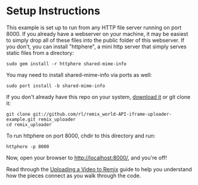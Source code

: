 # Setup Instructions

This example is set up to run from any HTTP file server running on port 8000. If you already have a webserver on your machine, it may be easiest to simply drop all of these files into the public folder of this webserver. If you don't, you can install "httphere", a mini http server that simply serves static files from a directory:

    sudo gem install -r httphere shared-mime-info

You may need to install shared-mime-info via ports as well:

    sudo port install -b shared-mime-info

If you don't already have this repo on your system, [download it](http://github.com/rl/remix_world-API-iframe-uploader-example/zipball/master) or git clone it:

    git clone git://github.com/rl/remix_world-API-iframe-uploader-example.git remix_uploader
    cd remix_uploader

To run httphere on port 8000, chdir to this directory and run:

    httphere -p 8000

Now, open your browser to [http://localhost:8000/](http://localhost:8000/), and you're off!

Read through the [Uploading a Video to Remix](http://rw.staging.iremix.org/docs/guides/uploading_videos) guide to help you understand how the pieces connect as you walk through the code.
